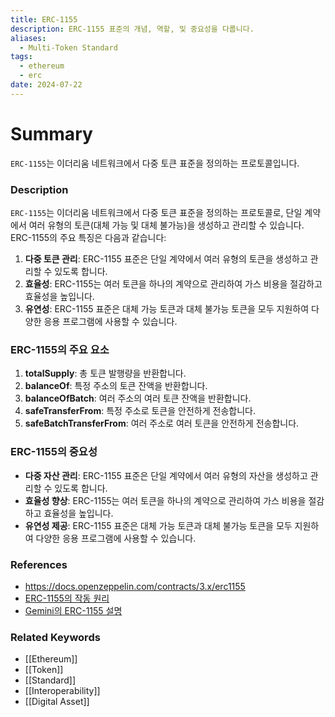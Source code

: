 ```yaml
---
title: ERC-1155
description: ERC-1155 표준의 개념, 역할, 및 중요성을 다룹니다.
aliases:
  - Multi-Token Standard
tags:
  - ethereum
  - erc
date: 2024-07-22
---
```

# Summary

`ERC-1155`는 이더리움 네트워크에서 다중 토큰 표준을 정의하는 프로토콜입니다.

### Description

`ERC-1155`는 이더리움 네트워크에서 다중 토큰 표준을 정의하는 프로토콜로, 단일 계약에서 여러 유형의 토큰(대체 가능 및 대체 불가능)을 생성하고 관리할 수 있습니다. ERC-1155의 주요 특징은 다음과 같습니다:

1. **다중 토큰 관리**: ERC-1155 표준은 단일 계약에서 여러 유형의 토큰을 생성하고 관리할 수 있도록 합니다.
2. **효율성**: ERC-1155는 여러 토큰을 하나의 계약으로 관리하여 가스 비용을 절감하고 효율성을 높입니다.
3. **유연성**: ERC-1155 표준은 대체 가능 토큰과 대체 불가능 토큰을 모두 지원하여 다양한 응용 프로그램에 사용할 수 있습니다.

### ERC-1155의 주요 요소

1. **totalSupply**: 총 토큰 발행량을 반환합니다.
2. **balanceOf**: 특정 주소의 토큰 잔액을 반환합니다.
3. **balanceOfBatch**: 여러 주소의 여러 토큰 잔액을 반환합니다.
4. **safeTransferFrom**: 특정 주소로 토큰을 안전하게 전송합니다.
5. **safeBatchTransferFrom**: 여러 주소로 여러 토큰을 안전하게 전송합니다.

### ERC-1155의 중요성

- **다중 자산 관리**: ERC-1155 표준은 단일 계약에서 여러 유형의 자산을 생성하고 관리할 수 있도록 합니다.
- **효율성 향상**: ERC-1155는 여러 토큰을 하나의 계약으로 관리하여 가스 비용을 절감하고 효율성을 높입니다.
- **유연성 제공**: ERC-1155 표준은 대체 가능 토큰과 대체 불가능 토큰을 모두 지원하여 다양한 응용 프로그램에 사용할 수 있습니다.

### References

- https://docs.openzeppelin.com/contracts/3.x/erc1155
- [ERC-1155의 작동 원리](https://ethereum.org/en/glossary/#erc-1155)
- [Gemini의 ERC-1155 설명](https://www.gemini.com/cryptopedia/search?query=erc-1155)

### Related Keywords

- [[Ethereum]]
- [[Token]]
- [[Standard]]
- [[Interoperability]]
- [[Digital Asset]]
